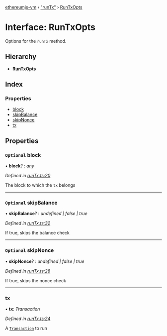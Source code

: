 [ethereumjs-vm](../README.md) › ["runTx"](../modules/_runtx_.md) › [RunTxOpts](_runtx_.runtxopts.md)

# Interface: RunTxOpts

Options for the `runTx` method.

## Hierarchy

* **RunTxOpts**

## Index

### Properties

* [block](_runtx_.runtxopts.md#optional-block)
* [skipBalance](_runtx_.runtxopts.md#optional-skipbalance)
* [skipNonce](_runtx_.runtxopts.md#optional-skipnonce)
* [tx](_runtx_.runtxopts.md#tx)

## Properties

### `Optional` block

• **block**? : *any*

*Defined in [runTx.ts:20](https://github.com/ethereumjs/ethereumjs-vm/blob/master/packages/vm/lib/runTx.ts#L20)*

The block to which the `tx` belongs

___

### `Optional` skipBalance

• **skipBalance**? : *undefined | false | true*

*Defined in [runTx.ts:32](https://github.com/ethereumjs/ethereumjs-vm/blob/master/packages/vm/lib/runTx.ts#L32)*

If true, skips the balance check

___

### `Optional` skipNonce

• **skipNonce**? : *undefined | false | true*

*Defined in [runTx.ts:28](https://github.com/ethereumjs/ethereumjs-vm/blob/master/packages/vm/lib/runTx.ts#L28)*

If true, skips the nonce check

___

###  tx

• **tx**: *Transaction*

*Defined in [runTx.ts:24](https://github.com/ethereumjs/ethereumjs-vm/blob/master/packages/vm/lib/runTx.ts#L24)*

A [`Transaction`](https://github.com/ethereum/ethereumjs-tx) to run
